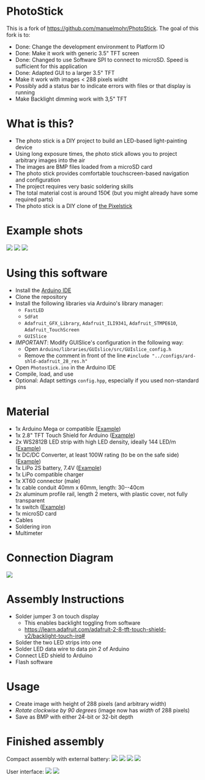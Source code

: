 # PhotoStick
This is a fork of https://github.com/manuelmohr/PhotoStick. The goal of this fork is to:
- Done: Change the development environment to Platform IO 
- Done: Make it work with generic 3.5" TFT screen
- Done: Changed to use Software SPI to connect to microSD. Speed is sufficient for this application
- Done: Adapted GUI to a larger 3.5" TFT
- Make it work with images < 288 pixels widht
- Possibly add a status bar to indicate errors with files or that display is running
- Make Backlight dimming work with 3,5" TFT


# What is this?
- The photo stick is a DIY project to build an LED-based light-painting device
- Using long exposure times, the photo stick allows you to project arbitrary images into the air
- The images are BMP files loaded from a microSD card
- The photo stick provides comfortable touchscreen-based navigation and configuration
- The project requires very basic soldering skills
- The total material cost is around 150€ (but you might already have some required parts)
- The photo stick is a DIY clone of [the Pixelstick](http://www.thepixelstick.com/)

# Example shots
![](resources/dragon.jpg)
![](resources/fire.jpg)
![](resources/spider2.jpg)

# Using this software
- Install the [Arduino IDE](https://www.arduino.cc/en/software)
- Clone the repository
- Install the following libraries via Arduino's library manager:
  - `FastLED`
  - `SdFat`
  - `Adafruit_GFX_Library`, `Adafruit_ILI9341`, `Adafruit_STMPE610`, `Adafruit_TouchScreen`
  - `GUISlice`
- *IMPORTANT*: Modify GUISlice's configuration in the following way:
  - Open `Arduino/libraries/GUIslice/src/GUIslice_config.h`
  - Remove the comment in front of the line `#include "../configs/ard-shld-adafruit_28_res.h"`
- Open `Photostick.ino` in the Arduino IDE
- Compile, load, and use
- Optional: Adapt settings `config.hpp`, especially if you used non-standard pins

# Material
- 1x Arduino Mega or compatible ([Example](https://www.amazon.de/Mikrocontroller-ATmega2560-ATMEGA16U2-USB-Kabel-Kompatibel/dp/B01MA5BLQI/))
- 1x 2.8" TFT Touch Shield for Arduino ([Example](https://www.exp-tech.de/displays/tft/4764/adafruit-2.8-tft-touch-shield-fuer-arduino-v2))
- 2x WS2812B LED strip with high LED density, ideally 144 LED/m ([Example](https://www.amazon.de/BTF-LIGHTING-WS2812B-adressierbare-Streifen-NichtWasserdicht/dp/B01CDTEJR0/))
- 1x DC/DC Converter, at least 100W rating (to be on the safe side) ([Example](https://www.amazon.de/Akozon-Wandlermodul-Abwärtswandler-Step-down-Modul-Konstantstrom-LED-Treiber/dp/B07GXQ8MNG/))
- 1x LiPo 2S battery, 7.4V ([Example](https://www.amazon.de/FLOUREON-5200mAh-Deans-T-Stecker-Evader/dp/B00KGS4NZE/))
- 1x LiPo compatible charger
- 1x XT60 connector (male)
- 1x cable conduit 40mm x 60mm, length: 30--40cm
- 2x aluminum profile rail, length 2 meters, with plastic cover, not fully transparent
- 1x switch ([Example](https://www.amazon.de/CARCHET-Wippschalter-Selbsthemmung-Silberfarbe-Korrosionsbestänig/dp/B00OQ01XR4/))
- 1x microSD card
- Cables
- Soldering iron
- Multimeter


# Connection Diagram

![](resources/PhotoStick_voltage_bb.svg)

# Assembly Instructions
- Solder jumper 3 on touch display
    - This enables backlight toggling from software
    - https://learn.adafruit.com/adafruit-2-8-tft-touch-shield-v2/backlight-touch-irq#
- Solder the two LED strips into one
- Solder LED data wire to data pin 2 of Arduino
- Connect LED shield to Arduino
- Flash software

# Usage
- Create image with height of 288 pixels (and arbitrary width)
- *Rotate clockwise by 90 degrees* (image now has *width* of 288 pixels)
- Save as BMP with either 24-bit or 32-bit depth

# Finished assembly
Compact assembly with external battery:
![](resources/assembly2.jpg)
![](resources/assembly3.jpg)
![](resources/assembly4.jpg)
![](resources/assembly5.jpg)

User interface:
![](resources/menu1.jpg)
![](resources/menu2.jpg)
